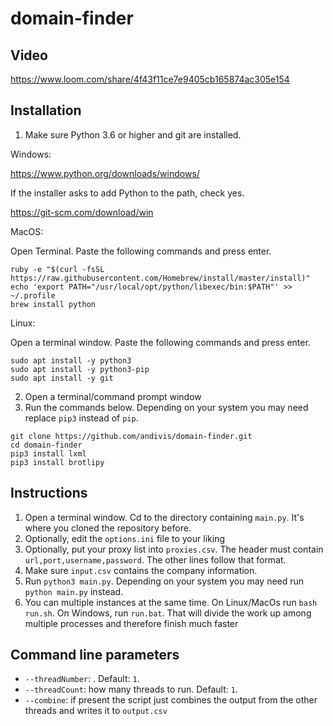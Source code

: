 # domain-finder

## Video

https://www.loom.com/share/4f43f11ce7e9405cb165874ac305e154

## Installation

1. Make sure Python 3.6 or higher and git are installed.

Windows:

https://www.python.org/downloads/windows/

If the installer asks to add Python to the path, check yes.

https://git-scm.com/download/win

MacOS:

Open Terminal. Paste the following commands and press enter.

```
ruby -e "$(curl -fsSL https://raw.githubusercontent.com/Homebrew/install/master/install)"
echo 'export PATH="/usr/local/opt/python/libexec/bin:$PATH"' >> ~/.profile
brew install python
```

Linux:

Open a terminal window. Paste the following commands and press enter.

```
sudo apt install -y python3
sudo apt install -y python3-pip
sudo apt install -y git
```

2. Open a terminal/command prompt window
3. Run the commands below. Depending on your system you may need replace `pip3` instead of `pip`.

```
git clone https://github.com/andivis/domain-finder.git
cd domain-finder
pip3 install lxml
pip3 install brotlipy
```

## Instructions

1. Open a terminal window. Cd to the directory containing `main.py`. It's where you cloned the repository before.
2. Optionally, edit the `options.ini` file to your liking
3. Optionally, put your proxy list into `proxies.csv`. The header must contain `url,port,username,password`. The other lines follow that format.
4. Make sure `input.csv` contains the company information.
5. Run `python3 main.py`. Depending on your system you may need run `python main.py` instead.
6. You can multiple instances at the same time. On Linux/MacOs run `bash run.sh`. On Windows, run `run.bat`. That will divide the work up among multiple processes and therefore finish much faster

## Command line parameters

- `--threadNumber`: . Default: `1`.
- `--threadCount`: how many threads to run. Default: `1`.
- `--combine`: if present the script just combines the output from the other threads and writes it to `output.csv`